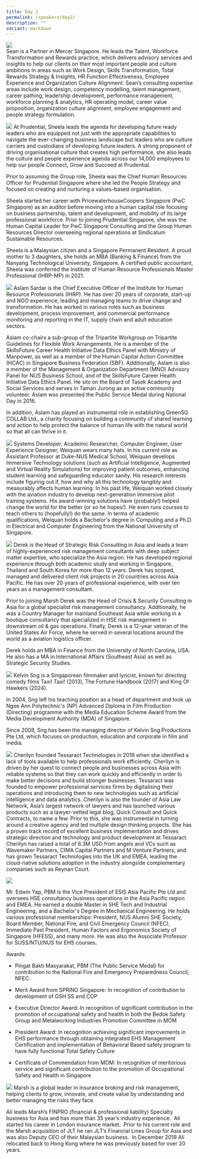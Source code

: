 ```yaml
---
title: Day 2
permalink: /speakers/day2/
description: ""
variant: markdown
---
```

![](/images/sean.png)    
Sean is a Partner in Mercer Singapore. He leads the Talent, Workforce Transformation and Rewards practice, which delivers advisory services and insights to help our clients on their most important people and culture ambitions in areas such as Work Design, Skills Transformation, Total Rewards Strategy & Insights, HR Function Effectiveness, Employee Experience and Organization Culture Alignment. Sean’s consulting expertise areas include work design, competency modelling, talent management, career pathing, leadership development, performance management, workforce planning & analytics, HR operating model, career value proposition, organization culture alignment, employee engagement and people strategy formulation.

![](/images/sheela.png)
 At Prudential, Sheela leads the agenda for developing future ready leaders who are equipped not just with the appropriate capabilities to navigate the ever-changing business landscape but leaders who are culture carriers and custodians of developing future leaders. A strong proponent of driving organisational culture that creates high performance, she also leads the culture and people experience agenda across our 14,000 employees to help our people Connect, Grow and Succeed at Prudential.

Prior to assuming the Group role, Sheela was the Chief Human Resources Officer for Prudential Singapore where she led the People Strategy and focused on creating and nurturing a values-based organisation.

Sheela started her career with PricewaterhouseCoopers Singapore (PwC Singapore) as an auditor before moving into a human capital role focusing on business partnership, talent and development, and mobility of its large professional workforce. Prior to joining Prudential Singapore, she was the Human Capital Leader for PwC Singapore Consulting and the Group Human Resources Director overseeing regional operations at Sindicatum Sustainable Resources.

Sheela is a Malaysian citizen and a Singapore Permanent Resident. A proud mother to 3 daughters, she holds an MBA (Banking & Finance) from the Nanyang Technological University, Singapore. A certified public accountant, Sheela was conferred the Institute of Human Resource Professionals Master Professional (IHRP-MP) in 2021.

![](/images/aslam.png)
Aslam Sardar is the Chief Executive Officer of the Institute for Human Resource Professionals (IHRP). He has over 20 years of corporate, start-up and NGO experience, leading and managing teams to drive change and transformation. He has worked in various roles such as business development, process improvement, and commercial performance monitoring and reporting in the IT, supply chain and adult education sectors.

Aslam co-chairs a sub-group of the Tripartite Workgroup on Tripartite Guidelines for Flexible Work Arrangements. He is a member of the SkillsFuture Career Health Initiative Data Ethics Panel with Ministry of Manpower, as well as a member of the Human Capital Action Committee (HCAC) in Singapore Business Federation (SBF). Additionally, Aslam is also a member of the Management & Organization Department (MNO) Advisory Panel for NUS Business School, and of the SkillsFuture Career Health Initiative Data Ethics Panel. He sits on the Board of Tasek Academy and Social Services and serves in Taman Jurong as an active community volunteer. Aslam was presented the Public Service Medal during National Day in 2016.

In addition, Aslam has played an instrumental role in establishing GreenSG COLLAB Ltd., a charity focusing on building a community of shared learning and action to help protect the balance of human life with the natural world so that all can thrive in it.

![](/images/lu.png)
Systems Developer, Academic Researcher, Computer Engineer, User Experience Designer, Weiquan wears many hats. In his current role as Assistant Professor at Duke-NUS Medical School, Weiquan develops Immersive Technology solutions (such as Artificial Intelligence, Augmented and Virtual Reality Simulations) for improving patient outcomes, enhancing student learning and safeguarding educator sanity. His research interests include figuring out if, how and why all this technology tangibly and measurably affects human learning. In his past life, Weiquan worked closely with the aviation industry to develop next-generation immersive pilot training systems. His award-winning solutions have (probably!) helped change the world for the better (or so he hopes!). He even runs courses to teach others to (hopefully!) do the same. In terms of academic qualifications, Weiquan holds a Bachelor's degree in Computing and a Ph.D. in Electrical and Computer Engineering from the National University of Singapore.

![](/images/derek.png)
Derek is the Head of Strategic Risk Consulting in Asia and leads a team of highly-experienced risk management consultants with deep subject matter expertise, who specialize the Asia region. He has developed regional experience through both academic study and working in Singapore, Thailand and South Korea for more than 12 years. Derek has scoped, managed and delivered client risk projects in 20 countries across Asia Pacific. He has over 20 years of professional experience, with over ten years as a management consultant.

Prior to joining Marsh Derek was the Head of Crisis & Security Consulting in Asia for a global specialist risk management consultancy. Additionally, he was a Country Manager for mainland Southeast Asia while working in a boutique consultancy that specialized in HSE risk management in downstream oil & gas operations. Finally, Derek is a 12-year veteran of the United States Air Force, where he served in several locations around the world as a aviation logistics officer.

Derek holds an MBA in Finance from the University of North Carolina, USA. He also has a MA in International Affairs (Southeast Asia) as well as Strategic Security Studies.

![](/images/kelvin.png)
Kelvin Sng is a Singaporean filmmaker and lyricist, known for directing comedy films Taxi! Taxi! (2013), The Fortune Handbook (2017) and King Of Hawkers (2024).

In 2004, Sng left his teaching position as a head of department and took up Ngee Ann Polytechnic's (NP) Advanced Diploma in Film Production (Directing) programme with the Media Education Scheme Award from the Media Development Authority (MDA) of Singapore.

Since 2008, Sng has been the managing director of Kelvin Sng Productions Pte Ltd, which focuses on production, education and corporate in film and media.

![](/images/cher.png)
Cherilyn founded Tessaract Technologies in 2018 when she identified a lack of tools available to help professionals work efficiently. Cherilyn is driven by her quest to connect people and businesses across Asia with reliable systems so that they can work quickly and efficiently in order to make better decisions and build stronger businesses. Tessaract was founded to empower professional services firms by digitalising their operations and introducing them to new technologies such as artificial intelligence and data analytics. Cherilyn is also the founder of Asia Law Network, Asia’s largest network of lawyers and has launched various products such as a lawyer-vetted legal blog, Quick Consult and Quick Contracts, to name a few. Prior to this, she was instrumental in turning around a creative agency and led multiple design thinking projects. She has a proven track record of excellent business implementation and drives strategic direction and technology and product development at Tessaract. Cherilyn has raised a total of 6.3M USD from angels and VCs such as Wavemaker Partners, CIMA Capital Partners and M Venture Partners, and has grown Tessaract Technologies into the UK and EMEA, leading the cloud-native solutions adoption in the industry alongside complementary companies such as Reynan Court.

![](/images/edwin.png)

Mr. Edwin Yap, PBM is the Vice President of ESIS Asia Pacific Pte Ltd and oversees HSE consultancy business operations in the Asia Pacific region and EMEA. He earned a double Master in SHE Tech and Industrial Engineering, and a Bachelor's Degree in Mechanical Engineering. He holds various professional memberships: President, NUS Alumni SHE Society, Board Member, National Fire, and Civil Emergency Council (NFEC), Immediate Past President, Human Factors and Ergonomics Society of Singapore (HFESS), and many more. He was also the Associate Professor for SUSS/NTU/NUS for EHS courses.

Awards:

* Pingat Bakti Masyarakat, PBM (The Public Service Medal) for contribution to the National Fire and Emergency Preparedness Council, NFEC.

* Merit Award from SPRING Singapore: In recognition of contribution to development of OSH SS and COP

* Executive Director Award: In recognition of significant contribution in the promotion of occupational safety and health in both the Bedok Safety Group and Metalworking Industries Promotion Committee in MOM

* President Award: In recognition achieving significant improvements in EHS performance through obtaining integrated EHS Management Certification and implementation of Behavioral Based safety program to have fully functional Total Safety Culture

* Certificate of Commendation from MOM: In recognition of meritorious service and significant contribution to the promotion of Occupational Safety and Health in Singapore

![](/images/ali.png)
Marsh is a global leader in insurance broking and risk management, helping clients to grow, innovate, and create value by understanding and better managing the risks they face.

Ali leads Marsh’s FINPRO (financial & professional liability) Specialty business for Asia and has more than 35 year’s industry experience.  Ali started his career in London insurance market.  Prior to his current role and the Marsh acquisition of JLT he ran JLT’s Financial Lines Group for Asia and was also Deputy CEO of their Malaysian business.  In December 2019 Ali relocated back to Hong Kong where he was previously based for over 20 years.